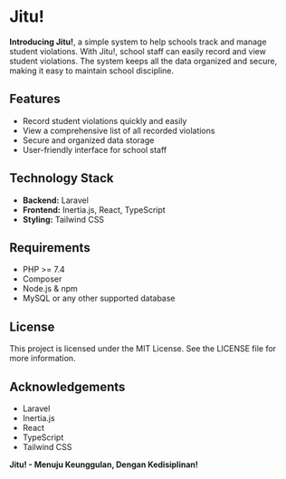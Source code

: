 # Jitu!

**Introducing Jitu!**, a simple system to help schools track and manage student violations. With Jitu!, school staff can easily record and view student violations. The system keeps all the data organized and secure, making it easy to maintain school discipline.

## Features

-   Record student violations quickly and easily
-   View a comprehensive list of all recorded violations
-   Secure and organized data storage
-   User-friendly interface for school staff

## Technology Stack

-   **Backend:** Laravel
-   **Frontend:** Inertia.js, React, TypeScript
-   **Styling:** Tailwind CSS

## Requirements

-   PHP >= 7.4
-   Composer
-   Node.js & npm
-   MySQL or any other supported database

## License

This project is licensed under the MIT License. See the LICENSE file for more information.

## Acknowledgements

-   Laravel
-   Inertia.js
-   React
-   TypeScript
-   Tailwind CSS

**Jitu! - Menuju Keunggulan, Dengan Kedisiplinan!**
